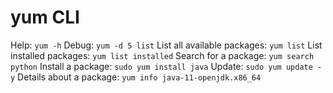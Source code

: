 # yum CLI

Help: `yum -h`
Debug: `yum -d 5 list`
List all available packages: `yum list`
List installed packages: `yum list installed`
Search for a package: `yum search python`
Install a package: `sudo yum install java`
Update: `sudo yum update -y`
Details about a package: `yum info java-11-openjdk.x86_64`
